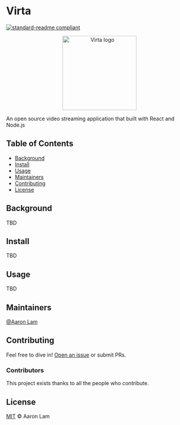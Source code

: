 # Virta

[![standard-readme compliant](https://img.shields.io/badge/readme%20style-standard-brightgreen.svg?style=flat-square)](https://github.com/RichardLitt/standard-readme)

<div align="center">
<img alt="Virta logo" src="https://user-images.githubusercontent.com/23665164/100492201-d63b1000-30de-11eb-8d01-aa90b15fdd36.png" width="200px" />
</div>

An open source video streaming application that built with React and Node.js

## Table of Contents

- [Background](#background)
- [Install](#install)
- [Usage](#usage)
- [Maintainers](#maintainers)
- [Contributing](#contributing)
- [License](#license)

## Background

TBD

## Install

TBD

## Usage

TBD

## Maintainers

[@Aaron Lam](https://github.com/aaron-lam)

## Contributing

Feel free to dive in! [Open an issue](https://github.com/aaron-lam/virta/issues/new) or submit PRs.

### Contributors

This project exists thanks to all the people who contribute. 

## License

[MIT](LICENSE.md) © Aaron Lam
